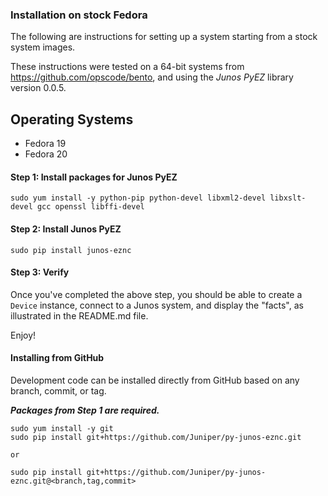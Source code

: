 ### Installation on stock Fedora

The following are instructions for setting up a system starting from a stock system images.

These instructions were tested on a 64-bit systems from https://github.com/opscode/bento, and using the _Junos PyEZ_ library version 0.0.5.

Operating Systems
---------------
- Fedora 19
- Fedora 20

#### Step 1: Install packages for Junos PyEZ

    sudo yum install -y python-pip python-devel libxml2-devel libxslt-devel gcc openssl libffi-devel
	
#### Step 2: Install Junos PyEZ

    sudo pip install junos-eznc
    
#### Step 3: Verify 

Once you've completed the above step, you should be able to create a `Device` instance, connect to a Junos system, and display the "facts", as illustrated in the README.md file.

Enjoy!


#### Installing from GitHub

Development code can be installed directly from GitHub based on any branch, commit, or tag.

***Packages from Step 1 are required.***

    sudo yum install -y git
	sudo pip install git+https://github.com/Juniper/py-junos-eznc.git
	
	or
	
	sudo pip install git+https://github.com/Juniper/py-junos-eznc.git@<branch,tag,commit>
